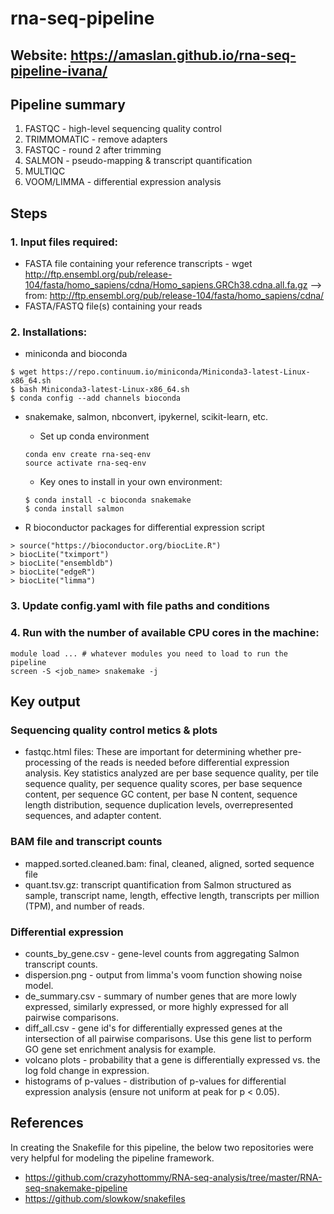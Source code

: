 # rna-seq-pipeline
## Website: https://amaslan.github.io/rna-seq-pipeline-ivana/

## Pipeline summary
1. FASTQC - high-level sequencing quality control
2. TRIMMOMATIC - remove adapters
3. FASTQC - round 2 after trimming
4. SALMON - pseudo-mapping & transcript quantification
5. MULTIQC
6. VOOM/LIMMA - differential expression analysis

## Steps
### 1. Input files required:
- FASTA file containing your reference transcripts - wget http://ftp.ensembl.org/pub/release-104/fasta/homo_sapiens/cdna/Homo_sapiens.GRCh38.cdna.all.fa.gz --> from: http://ftp.ensembl.org/pub/release-104/fasta/homo_sapiens/cdna/
- FASTA/FASTQ file(s) containing your reads

### 2. Installations:
- miniconda and bioconda
```
$ wget https://repo.continuum.io/miniconda/Miniconda3-latest-Linux-x86_64.sh
$ bash Miniconda3-latest-Linux-x86_64.sh
$ conda config --add channels bioconda
```

- snakemake, salmon, nbconvert, ipykernel, scikit-learn, etc.
    - Set up conda environment
    ```
    conda env create rna-seq-env
    source activate rna-seq-env
    ```
    - Key ones to install in your own environment:
    ```
    $ conda install -c bioconda snakemake
    $ conda install salmon
    ```

- R bioconductor packages for differential expression script
```
> source("https://bioconductor.org/biocLite.R")
> biocLite("tximport")
> biocLite("ensembldb")
> biocLite("edgeR")
> biocLite("limma")
```

### 3. Update config.yaml with file paths and conditions

### 4. Run with the number of available CPU cores in the machine:
```
module load ... # whatever modules you need to load to run the pipeline
screen -S <job_name> snakemake -j
```
## Key output

### Sequencing quality control metics & plots
- fastqc.html files: These are important for determining whether pre-processing of the reads is needed before differential expression analysis. Key statistics analyzed are per base sequence quality, per tile sequence quality, per sequence quality scores, per base sequence content, per sequence GC content, per base N content, sequence length distribution, sequence duplication levels, overrepresented sequences, and adapter content.

### BAM file and transcript counts
- mapped.sorted.cleaned.bam: final, cleaned, aligned, sorted sequence file
- quant.tsv.gz: transcript quantification from Salmon structured as sample, transcript name, length, effective length, transcripts per million (TPM), and number of reads.

### Differential expression
- counts_by_gene.csv - gene-level counts from aggregating Salmon transcript counts.
- dispersion.png - output from limma's voom function showing noise model.
- de_summary.csv - summary of number genes that are more lowly expressed, similarly expressed, or more highly expressed for all pairwise comparisons.
- diff_all.csv - gene id's for differentially expressed genes at the intersection of all pairwise comparisons. Use this gene list to perform GO gene set enrichment analysis for example.
- volcano plots - probability that a gene is differentially expressed vs. the log fold change in expression.
- histograms of p-values - distribution of p-values for differential expression analysis (ensure not uniform at peak for p < 0.05).

## References
In creating the Snakefile for this pipeline, the below two repositories were very helpful for modeling the pipeline framework.
- https://github.com/crazyhottommy/RNA-seq-analysis/tree/master/RNA-seq-snakemake-pipeline
- https://github.com/slowkow/snakefiles
